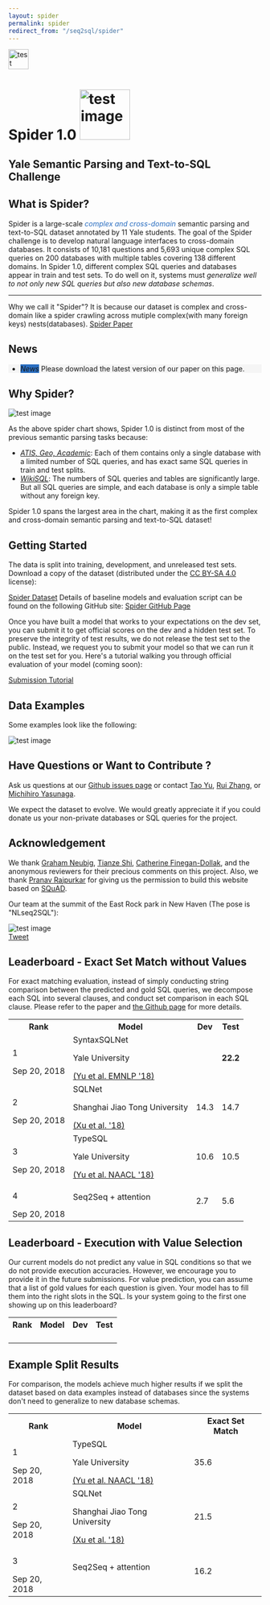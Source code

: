 ```yaml
---
layout: spider
permalink: spider
redirect_from: "/seq2sql/spider"
---
```


  <div class="navbar navbar-default navbar-fixed-top" id="topNavbar" role="navigation">
     <div class="container clearfix">
        <div class="leftNav">
           <div class="brandDiv">
              <a href="https://yale-lily.github.io/"><img src="/lily-logo.png" alt="test image" height="40"></a>
           </div>
        </div>
     </div>
  </div>
  <div class="cover" id="topCover">
     <div class="container">
        <div class="row">
           <div class="col-md-12">
              <h1 id="appTitle">
                 Spider
                 <b>1.0</b>
                 <img src="/images/spider_logo.png" alt="test image" height="100">
              </h1>
           </div>
           <h2 id="appSubtitle">Yale Semantic Parsing and Text-to-SQL Challenge</h2>
        </div>
     </div>
  </div>
  <div class="cover" id="contentCover">
     <div class="container">
        <div class="row">
           <div class="col-md-5">
              <div class="infoCard">
                 <div class="infoBody">
                    <div class="infoHeadline">
                       <h2>What is Spider?</h2>
                    </div>
                    <p align="left">
                    <div class="left">Spider is a large-scale <span style="color:#286dc0"><i>complex and cross-domain</i></span> semantic parsing and text-to-SQL dataset annotated by 11 Yale students.
                      The goal of the Spider challenge is to develop natural language interfaces to cross-domain databases.
                       It consists of 10,181 questions and 5,693 unique complex SQL queries on 200 databases with multiple tables covering 138 different domains.
                       In Spider 1.0, different complex SQL queries and databases appear in train and test sets.
                       To do well on it, systems must <i>generalize well to not only new SQL queries but also new database schemas</i>.
                      <hr>Why we call it "Spider"? It is because our dataset is complex and cross-domain like a spider crawling across mutiple complex(with many foreign keys) nests(databases).
                       <a class="btn actionBtn" href="/public/seq2sql_dataset_emnlp2018.pdf">Spider Paper</a>
                    </div>
                    </p>
                    <div class="infoHeadline">
                       <h2>News</h2>
                    </div>
                    <p align="left">
                    <div class="left" style="background-color: #f5f5f5">
                       <ul>
                          <li><span class="label label-default" style="background-color: #286dc0"><i>News</i></span>
                             Please download the latest version of our paper on this page.
                          </li>
                          <!-- <li><span class="label label-default" style="background-color: #286dc0"><i>News</i></span>
                             We will consider execution accuracy later.</li> -->
                       </ul>
                    </div>
                    </p>
                    <div class="infoHeadline">
                       <h2>Why Spider?</h2>
                    </div>
                    <img src="/images/spider_chart.png" alt="test image">
                    <p align="left">
                    <div class="left">
                       As the above spider chart shows, Spider 1.0 is distinct from most of the previous semantic parsing tasks because:
                       <ul>
                          <li><a href="https://github.com/jkkummerfeld/text2sql-data"><i>ATIS, Geo, Academic</i></a>: Each of them contains only a single database with a limited number of SQL queries, and has exact same SQL queries in train and test splits.</li>
                          <li><a href="https://github.com/salesforce/WikiSQL"><i>WikiSQL</i></a>: The numbers of SQL queries and tables are significantly large. But all SQL queries are simple, and each database is only a simple table without any foreign key.</li>
                       </ul>
                       Spider 1.0 spans the largest area in the chart, making it as the first complex and cross-domain semantic parsing and text-to-SQL dataset!
                    </div>
                    </p>
                    <div class="infoHeadline">
                       <h2>Getting Started</h2>
                    </div>
                    <p align="left">
                    <div class="left"> The data is split into training, development, and unreleased test sets. Download a copy of the dataset (distributed under the <a href="https://creativecommons.org/licenses/by-sa/4.0/legalcode">CC BY-SA 4.0</a> license):
                    </div>
                    </p>
                    <a class="btn actionBtn inverseBtn" href="https://drive.google.com/uc?export=download&id=11icoH_EA-NYb0OrPTdehRWm_d7-DIzWX" download>Spider Dataset</a>
                    Details of baseline models and evaluation script can be found on the following GitHub site:
                    <a class="btn actionBtn inverseBtn" href="https://github.com/taoyds/spider" download>Spider GitHub Page</a>
                    <p align="left">
                    <div class="left">Once you have built a model that works to your expectations on the dev set,
                       you can submit it to get official scores on the dev and a hidden test set. To preserve the
                       integrity of test results, we do not release the test set to the public. Instead, we request
                       you to submit your model so that we can run it on the test set for you. Here's a tutorial walking you through official evaluation of your model (coming soon):
                    </div>
                    </p>
                    <a class="btn actionBtn inverseBtn" href="" download>Submission Tutorial</a>
                    <div class="infoHeadline">
                       <h2>Data Examples</h2>
                    </div>
                    <p align="left">
                    <div class="left"> Some examples look like the following:
                    </div>
                    </p>
                    <img src="/images/spider_examples.png" alt="test image">
                    <div class="infoHeadline">
                       <h2>Have Questions or Want to Contribute ?</h2>
                    </div>
                    <p align="left">
                    <div class="left">Ask us questions at our <a href="https://github.com/taoyds/spider/issues">Github issues page</a> or contact <a href="https://taoyds.github.io/">Tao Yu</a>, <a href="https://ryanzhumich.github.io/">Rui Zhang</a>, or
                       <a href="https://michiyasunaga.github.io/">Michihiro Yasunaga</a>.
                    </div>
                    </p>
                    <p align="left">
                    <div class="left">We expect the dataset to evolve. We would greatly appreciate it if you could donate us your non-private databases or SQL queries for the project.
                    </div>
                    </p>
                    <div class="infoHeadline">
                       <h2>Acknowledgement</h2>
                    </div>
                    <p align="left">
                    <div class="left">We thank <a href="http://www.phontron.com/">Graham Neubig</a>, <a href="http://www.cs.cornell.edu/~tianze/">Tianze Shi</a>, <a href="http://www-personal.umich.edu/~cfdollak/">Catherine Finegan-Dollak</a>, and the anonymous reviewers for their precious comments on this project. Also, we thank <a href="https://rajpurkar.github.io/">Pranav Rajpurkar</a> for giving us the permission to build this website based on <a href="https://rajpurkar.github.io/SQuAD-explorer/">SQuAD</a>.
                    </div>
                    </p>
                    <p align="left">
                    <div class="left">Our team at the summit of the East Rock park in New Haven (The pose is "NLseq2SQL"):
                    </div>
                    </p>
                    <img src="/images/spider_group.jpeg" alt="test image">
                 </div>
                 <div class="infoSubheadline">
                    <a href="https://twitter.com/share" class="twitter-share-button" data-url="https://yale-lily.github.io/spider" data-text="Spider: A Large-Scale Human-Labeled Dataset for Complex and Cross-Domain Semantic Parsing and Text-to-SQL Task" data-via="lilynlp" data-size="large" data-hashtags="Spider">Tweet</a>
                    <script>!function(d,s,id){var js,fjs=d.getElementsByTagName(s)[0],p=/^http:/.test(d.location)?'http':'https';if(!d.getElementById(id)){js=d.createElement(s);js.id=id;js.src=p+'://platform.twitter.com/widgets.js';fjs.parentNode.insertBefore(js,fjs);}}(document, 'script', 'twitter-wjs');</script>
                 </div>
              </div>
           </div>
           <div class="col-md-7">
              <div class="infoCard">
                 <div class="infoBody">
                    <div class="infoHeadline">
                       <h2>Leaderboard - Exact Set Match without Values</h2>
                    </div>
                    <p align="left">
                    <div class="left">For exact matching evaluation, instead of simply conducting string comparison between the predicted and gold SQL queries, we decompose each SQL into several clauses, and conduct set comparison in each SQL clause. Please refer to the paper and <a href="https://github.com/taoyds/spider/tree/master/evaluation_examples">the Github page</a> for more details.
                    </div>
                    </p>
                    <table class="table performanceTable">
                        <tr>
                           <th>Rank</th>
                           <th>Model</th>
                           <th>Dev</th>
                           <th>Test</th>
                        </tr>
                        <tr>
                           <td>
                              <p>1</p>
                              <span class="date label label-default">Sep 20, 2018</span>
                           </td>
                           <td style="word-break:break-word;">
                              SyntaxSQLNet
                              <p class="institution">Yale University</p>
                              <a class="link" href="">(Yu et al. EMNLP '18)</a>
                           </td>
                           <td><b></b></td>
                           <td><b>22.2</b></td>
                        </tr>
                        <tr>
                           <td>
                              <p>2</p>
                              <span class="date label label-default">Sep 20, 2018</span>
                           </td>
                           <td style="word-break:break-word;">
                              SQLNet
                              <p class="institution">Shanghai Jiao Tong University</p>
                              <a class="link" href="https://arxiv.org/abs/1711.04436">(Xu et al. '18)</a>
                           </td>
                           <td>14.3</td>
                           <td>14.7</td>
                        </tr>
                        <tr>
                           <td>
                              <p>3</p>
                              <span class="date label label-default">Sep 20, 2018</span>
                           </td>
                           <td style="word-break:break-word;">
                              TypeSQL
                              <p class="institution">Yale University</p>
                              <a class="link" href="https://arxiv.org/abs/1804.09769">(Yu et al. NAACL '18)</a>
                           </td>
                           <td>10.6</td>
                           <td>10.5</td>
                        </tr>
                        <tr>
                           <td>
                              <p>4</p>
                              <span class="date label label-default">Sep 20, 2018</span>
                           </td>
                           <td style="word-break:break-word;">
                              Seq2Seq + attention
                              <p class="institution"></p>
                              <a class="link" href=""></a>
                           </td>
                           <td>2.7</td>
                           <td>5.6</td>
                        </tr>
                    </table>
                 </div>
              </div>
              <div class="infoCard">
                 <div class="infoBody">
                    <div class="infoHeadline">
                       <h2>Leaderboard - Execution with Value Selection</h2>
                    </div>
                    <p align="left">
                    <div class="left"> Our current models do not predict any value in SQL conditions so that we do not provide execution accuracies. However, we encourage you to provide it in the future submissions. For value prediction, you can assume  that a list of gold values for each question is given. Your model has to fill them into the right slots in the SQL. Is your system going to the first one showing up on this leaderboard?
                    </div>
                    </p>
                    <table class="table performanceTable">
                    <tr>
                       <th>Rank</th>
                       <th>Model</th>
                       <th>Dev</th>
                       <th>Test</th>
                    </tr>
                    <tr>
                       <td>
                          <p></p>
                       </td>
                       <td style="word-break:break-word;">
                       </td>
                       <td></td>
                       <td></td>
                    </tr>
                    </table>
                 </div>
              </div>
              <div class="infoCard">
                 <div class="infoBody">
                    <div class="infoHeadline">
                       <h2>Example Split Results</h2>
                    </div>
                    <p align="left">
                    <div class="left"> For comparison, the models achieve much higher results if we split the dataset based on data examples instead of databases since the systems don't need to generalize to new database schemas.
                    </div>
                    </p>
                    <table class="table performanceTable">
                    <tr>
                       <th>Rank</th>
                       <th>Model</th>
                       <th>Exact Set Match</th>
                    </tr>
                    <tr>
                       <td>
                          <p>1</p>
                          <span class="date label label-default">Sep 20, 2018</span>
                       </td>
                       <td style="word-break:break-word;">
                          TypeSQL
                          <p class="institution">Yale University</p>
                          <a class="link" href="https://arxiv.org/abs/1804.09769">(Yu et al. NAACL '18)</a>
                       </td>
                       <td>35.6</td>
                    </tr>
                    <tr>
                       <td>
                          <p>2</p>
                          <span class="date label label-default">Sep 20, 2018</span>
                       </td>
                       <td style="word-break:break-word;">
                          SQLNet
                          <p class="institution">Shanghai Jiao Tong University</p>
                          <a class="link" href="https://arxiv.org/abs/1711.04436">(Xu et al. '18)</a>
                       </td>
                       <td>21.5</td>
                    </tr>
                    <tr>
                       <td>
                          <p>3</p>
                          <span class="date label label-default">Sep 20, 2018</span>
                       </td>
                       <td style="word-break:break-word;">
                          Seq2Seq + attention
                          <p class="institution"></p>
                          <a class="link" href=""></a>
                       </td>
                       <td>16.2</td>
                    </tr>
                    </table>
                 </div>
              </div>
           </div>
        </div>
     </div>
  </div>

